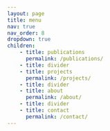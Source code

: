 ```yaml
---
layout: page
title: menu
nav: true
nav_order: 8
dropdown: true
children:
    - title: publications
      permalink: /publications/
    - title: divider
    - title: projects
      permalink: /projects/
    - title: divider
    - title: about
      permalink: /about/
    - title: divider
    - title: contact
      permalink: /contact/
--- 
```

